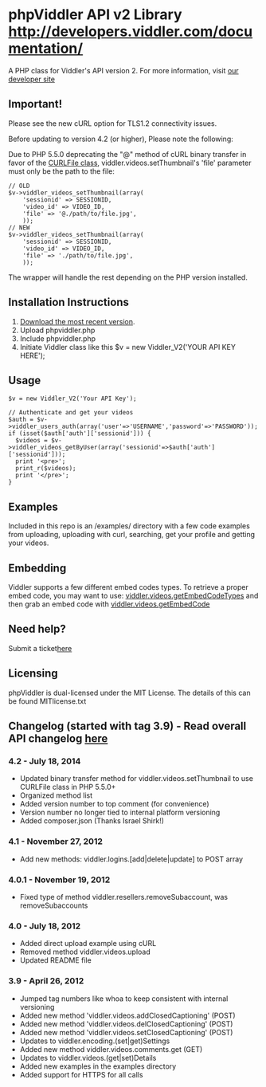 phpViddler API v2 Library
http://developers.viddler.com/documentation/
================================

A PHP class for Viddler's API version 2.
For more information, visit [our developer site](http://developers.viddler.com/)


Important!
--------------------------------
Please see the new cURL option for TLS1.2 connectivity issues.

Before updating to version 4.2 (or higher), Please note the following:

Due to PHP 5.5.0 deprecating the "@" method of cURL binary transfer in favor of the [CURLFile class](http://php.net/manual/en/class.curlfile.php), viddler.videos.setThumbnail's 'file' parameter must only be the path to the file:
	
	// OLD
	$v->viddler_videos_setThumbnail(array(
		'sessionid' => SESSIONID,
		'video_id' => VIDEO_ID,
		'file' => '@./path/to/file.jpg',
		));
	// NEW
	$v->viddler_videos_setThumbnail(array(
		'sessionid' => SESSIONID,
		'video_id' => VIDEO_ID,
		'file' => './path/to/file.jpg',
		));

The wrapper will handle the rest depending on the PHP version installed.

Installation Instructions
--------------------------------
1. [Download the most recent version](https://github.com/viddler/phpviddler/downloads).
2. Upload phpviddler.php
3. Include phpviddler.php
4. Initiate Viddler class like this $v = new Viddler_V2('YOUR API KEY HERE');

Usage
--------------------------------
    $v = new Viddler_V2('Your API Key');
    
    // Authenticate and get your videos
    $auth = $v->viddler_users_auth(array('user'=>'USERNAME','password'=>'PASSWORD'));
    if (isset($auth['auth']['sessionid'])) {
      $videos = $v->viddler_videos_getByUser(array('sessionid'=>$auth['auth']['sessionid']));
      print '<pre>';
      print_r($videos);
      print '</pre>';
    }
    
Examples
--------------------------------
Included in this repo is an /examples/ directory with a few code examples from uploading, uploading with curl, searching, get your profile and getting your videos.

Embedding
--------------------------------
Viddler supports a few different embed codes types. To retrieve a proper embed code, you may want to use: [viddler.videos.getEmbedCodeTypes](http://developers.viddler.com/documentation/api-v2/#toc-viddler-videos-getembedcodetypes)  and then grab an embed code with [viddler.videos.getEmbedCode](http://developers.viddler.com/documentation/api-v2/#toc-viddler-videos-getembedcode)

Need help?
--------------------------------
Submit a ticket[here](https://support.viddler.com)


Licensing
--------------------------------
phpViddler is dual-licensed under the MIT License. The details of this can be found MITlicense.txt


Changelog (started with tag 3.9) - Read overall API changelog [here](http://developers.viddler.com/documentation/api-changelog/)
--------------------------------

### 4.2 - July 18, 2014

- Updated binary transfer method for viddler.videos.setThumbnail to use CURLFile class in PHP 5.5.0+
- Organized method list
- Added version number to top comment (for convenience)
- Version number no longer tied to internal platform versioning
- Added composer.json (Thanks Israel Shirk!)

### 4.1 - November 27, 2012

- Add new methods: viddler.logins.[add|delete|update] to POST array

### 4.0.1 - November 19, 2012

- Fixed type of method viddler.resellers.removeSubaccount, was removeSubaccounts

### 4.0 - July 18, 2012

- Added direct upload example using cURL
- Removed method viddler.videos.upload
- Updated README file

### 3.9 - April 26, 2012

- Jumped tag numbers like whoa to keep consistent with internal versioning
- Added new method 'viddler.videos.addClosedCaptioning' (POST)
- Added new method 'viddler.videos.delClosedCaptioning' (POST)
- Added new method 'viddler.videos.setClosedCaptioning' (POST)
- Updates to viddler.encoding.(set|get)Settings
- Added new method viddler.videos.comments.get (GET)
- Updates to viddler.videos.(get|set)Details
- Added new examples in the examples directory
- Added support for HTTPS for all calls
